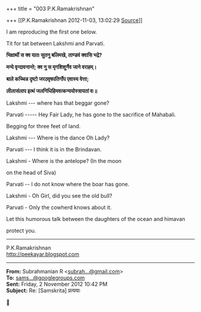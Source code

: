 +++
title = "003 P.K.Ramakrishnan"

+++
[[P.K.Ramakrishnan	2012-11-03, 13:02:29 [Source](https://groups.google.com/g/samskrita/c/18dIlcV-HIo)]]



I am reproducing the first one below.

  

Tit for tat between Lakshmi and Parvati.



**भिक्षार्थी स क्व यातः सुतनु बलिमखे, ताण्डवं क्वासि भद्रे?**

**मन्ये वृन्दावनान्ते; क्व नु स मृगशिशुर्नैव जाने वराहम्।**

**बाले कच्चिन्न दृष्टो जरठवृषपतिर्गोप एवास्य वेत्ता;**

**लीलासंलाप इत्थं जलनिधिहिमवत्कन्ययोस्त्रायतां वः॥**



Lakshmi --- where has that beggar gone?



Parvati ----- Hey Fair Lady, he has gone to the sacrifice of Mahabali.

 Begging for three feet of land.



Lakshmi --- Where is the dance Oh Lady?



Parvati --- I think it is in the Brindavan.



Lakshmi - Where is the antelope? (In the moon

 on the head of Siva)



Parvati -- I do not know where the boar has gone.



Lakshmi - Oh Girl, did you see the old bull?



Parvati - Only the cowherd knows about it.



Let this humorous talk between the daughters of the ocean and himavan

protect you.



-----------------------------------  
P.K.Ramakrishnan  
<http://peekayar.blogspot.com>  

------------------------------------------------------------------------

**From:** Subrahmanian R \<[subrah...@gmail.com]()\>  
**To:** [sams...@googlegroups.com]()  
**Sent:** Friday, 2 November 2012 10:42 PM  
**Subject:** Re: \[Samskrita\] प्रत्ययाः  



